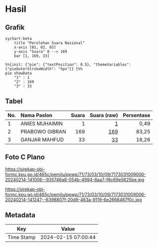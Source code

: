 # Hasil

## Grafik

```mermaid
xychart-beta
    title "Perolehan Suara Nasional"
    x-axis [01, 02, 03]
    y-axis "Suara" 0 --> 169
    bar [1, 169, 33]
```

```mermaid
%%{init: {"pie": {"textPosition": 0.5}, "themeVariables": {"pieOuterStrokeWidth": "5px"}} }%%
pie showData
    "1" : 1
    "2" : 169
    "3" : 33
```

## Tabel

| No. | Nama Paslon    | Suara | Suara (raw) | Persentase |
|:--- |:-------------- | -----:| -----------:| ----------:|
| 1   | ANIES MUHAIMIN | 1     | [1][p-1]    | 0,49       |
| 2   | PRABOWO GIBRAN | 169   | [169][p-2]  | 83,25      |
| 3   | GANJAR MAHFUD  | 33    | [33][p-3]   | 16,26      |


[p-1]: https://github.com/gigit-pemilu/pemilu-2024/blob/main/pilpres/hitung-suara/sub/71-sulawesi-utara/sub/73-kota-tomohon/sub/03-tomohon-utara/sub/1009-kinilow-satu/sub/006-tps/sub/paslon-1.txt
[p-2]: https://github.com/gigit-pemilu/pemilu-2024/blob/main/pilpres/hitung-suara/sub/71-sulawesi-utara/sub/73-kota-tomohon/sub/03-tomohon-utara/sub/1009-kinilow-satu/sub/006-tps/sub/paslon-2.txt
[p-3]: https://github.com/gigit-pemilu/pemilu-2024/blob/main/pilpres/hitung-suara/sub/71-sulawesi-utara/sub/73-kota-tomohon/sub/03-tomohon-utara/sub/1009-kinilow-satu/sub/006-tps/sub/paslon-3.txt

## Foto C Plano

https://sirekap-obj-formc.kpu.go.id/465c/pemilu/ppwp/71/73/03/10/09/7173031009006-20240214-141006--935746a8-054b-4994-8aa7-f8c69e5625be.jpg

https://sirekap-obj-formc.kpu.go.id/465c/pemilu/ppwp/71/73/03/10/09/7173031009006-20240214-141247--6398807f-20d9-463a-9119-6e2668467f0c.jpg


## Metadata

| Key        | Value               |
| ---------- | ------------------- |
| Time Stamp | 2024-02-15 07:00:44 |



